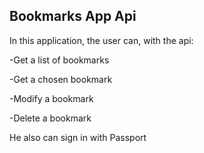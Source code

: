 ## Bookmarks App Api

In this application, the user can, with the api:

-Get a list of bookmarks
	
-Get a chosen bookmark
	
-Modify a bookmark
	
-Delete a bookmark
	
He also can sign in with Passport
